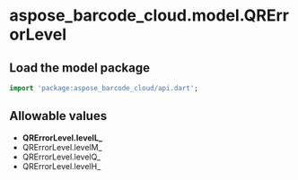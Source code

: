 # aspose_barcode_cloud.model.QRErrorLevel

## Load the model package

```dart
import 'package:aspose_barcode_cloud/api.dart';
```

## Allowable values

* **QRErrorLevel.levelL_**
* QRErrorLevel.levelM_
* QRErrorLevel.levelQ_
* QRErrorLevel.levelH_

